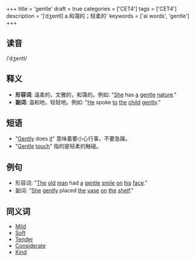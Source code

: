 +++
title = 'gentle'
draft = true
categories = ['CET4']
tags = ['CET4']
description = '[ˈdʒentl] a.和蔼的；轻柔的'
keywords = ['ai words', 'gentle']
+++

## 读音
/ˈdʒentl/

## 释义
- **形容词**: 温柔的，文雅的，和蔼的。例如: "[She](/post/she/) has [a](/post/a/) [gentle](/post/gentle/) [nature](/post/nature/)."
- **副词**: 温和地，轻轻地。例如: "[He](/post/he/) spoke [to](/post/to/) [the](/post/the/) [child](/post/child/) [gently](/post/gently/)."

## 短语
- "[Gently](/post/gently/) does [it](/post/it/)" 意味着要小心行事，不要急躁。
- "[Gentle](/post/gentle/) [touch](/post/touch/)" 指的是轻柔的触碰。

## 例句
- 形容词: "[The](/post/the/) [old](/post/old/) [man](/post/man/) had [a](/post/a/) [gentle](/post/gentle/) [smile](/post/smile/) [on](/post/on/) [his](/post/his/) [face](/post/face/)."
- 副词: "[She](/post/she/) [gently](/post/gently/) placed [the](/post/the/) [vase](/post/vase/) [on](/post/on/) [the](/post/the/) [shelf](/post/shelf/)."

## 同义词
- [Mild](/post/mild/)
- [Soft](/post/soft/)
- [Tender](/post/tender/)
- [Considerate](/post/considerate/)
- [Kind](/post/kind/)
